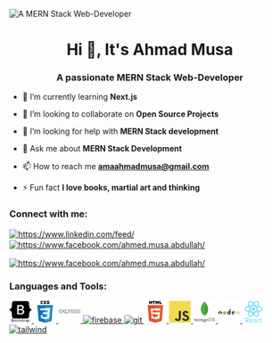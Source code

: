 ![A MERN Stack Web-Developer](https://scontent.fdac27-2.fna.fbcdn.net/v/t39.30808-6/250685118_4432500053510941_5288337844425171626_n.jpg?stp=dst-jpg_s960x960&_nc_cat=106&ccb=1-7&_nc_sid=e3f864&_nc_eui2=AeH3Bxf1fiQ-6bTZw0YAf2rjCg2JbL4hLy4KDYlsviEvLiU9PGmgjrpNZaiLYT6HfaRx9_P1MPKYiXjUUVl-PH9M&_nc_ohc=WZTtjlcmuQ8AX-M8xEE&_nc_ht=scontent.fdac27-2.fna&oh=00_AfCtMOojq_kBPq9C1b0tSXadTT83k8i4EAN27IfMVENwvQ&oe=638EFC3E)

<h1 align="center">Hi 👋, It's Ahmad Musa</h1>
<h3 align="center">A passionate MERN Stack Web-Developer</h3>

- 🌱 I’m currently learning **Next.js**

- 👯 I’m looking to collaborate on **Open Source Projects**

- 🤝 I’m looking for help with **MERN Stack development**

- 💬 Ask me about **MERN Stack Development**

- 📫 How to reach me **amaahmadmusa@gmail.com**


- ⚡ Fun fact **I love books, martial art and thinking**

<h3 align="left">Connect with me:</h3>
<p align="left">
<a href="https://linkedin.com/in/https://www.linkedin.com/feed/" target="blank"><img align="center" src="https://raw.githubusercontent.com/rahuldkjain/github-profile-readme-generator/master/src/images/icons/Social/linked-in-alt.svg" alt="https://www.linkedin.com/feed/" height="30" width="40" /></a>
<a href="https://fb.com/https://www.facebook.com/ahmed.musa.abdullah/" target="blank"><img align="center" src="https://raw.githubusercontent.com/rahuldkjain/github-profile-readme-generator/master/src/images/icons/Social/facebook.svg" alt="https://www.facebook.com/ahmed.musa.abdullah/" height="30" width="40" /></a>

<a href="https://github.com/https://github.com/AMAscientist5" target="blank"><img align="center" src="https://github.com/https://github.com/AMAscientist5" alt="https://www.facebook.com/ahmed.musa.abdullah/" height="30" width="40" /></a>


<h3 align="left">Languages and Tools:</h3>
<p align="left"> <a href="https://getbootstrap.com" target="_blank" rel="noreferrer"> <img src="https://raw.githubusercontent.com/devicons/devicon/master/icons/bootstrap/bootstrap-plain-wordmark.svg" alt="bootstrap" width="40" height="40"/> </a> <a href="https://www.w3schools.com/css/" target="_blank" rel="noreferrer"> <img src="https://raw.githubusercontent.com/devicons/devicon/master/icons/css3/css3-original-wordmark.svg" alt="css3" width="40" height="40"/> </a> <a href="https://expressjs.com" target="_blank" rel="noreferrer"> <img src="https://raw.githubusercontent.com/devicons/devicon/master/icons/express/express-original-wordmark.svg" alt="express" width="40" height="40"/> </a> <a href="https://firebase.google.com/" target="_blank" rel="noreferrer"> <img src="https://www.vectorlogo.zone/logos/firebase/firebase-icon.svg" alt="firebase" width="40" height="40"/> </a> <a href="https://git-scm.com/" target="_blank" rel="noreferrer"> <img src="https://www.vectorlogo.zone/logos/git-scm/git-scm-icon.svg" alt="git" width="40" height="40"/> </a> <a href="https://www.w3.org/html/" target="_blank" rel="noreferrer"> <img src="https://raw.githubusercontent.com/devicons/devicon/master/icons/html5/html5-original-wordmark.svg" alt="html5" width="40" height="40"/> </a> <a href="https://developer.mozilla.org/en-US/docs/Web/JavaScript" target="_blank" rel="noreferrer"> <img src="https://raw.githubusercontent.com/devicons/devicon/master/icons/javascript/javascript-original.svg" alt="javascript" width="40" height="40"/> </a> <a href="https://www.mongodb.com/" target="_blank" rel="noreferrer"> <img src="https://raw.githubusercontent.com/devicons/devicon/master/icons/mongodb/mongodb-original-wordmark.svg" alt="mongodb" width="40" height="40"/> </a> <a href="https://nodejs.org" target="_blank" rel="noreferrer"> <img src="https://raw.githubusercontent.com/devicons/devicon/master/icons/nodejs/nodejs-original-wordmark.svg" alt="nodejs" width="40" height="40"/> </a> <a href="https://reactjs.org/" target="_blank" rel="noreferrer"> <img src="https://raw.githubusercontent.com/devicons/devicon/master/icons/react/react-original-wordmark.svg" alt="react" width="40" height="40"/ </a> <a href="https://tailwindcss.com/" target="_blank" rel="noreferrer"> <img src="https://www.vectorlogo.zone/logos/tailwindcss/tailwindcss-icon.svg" alt="tailwind" width="40" height="40"/> </a> </p>
